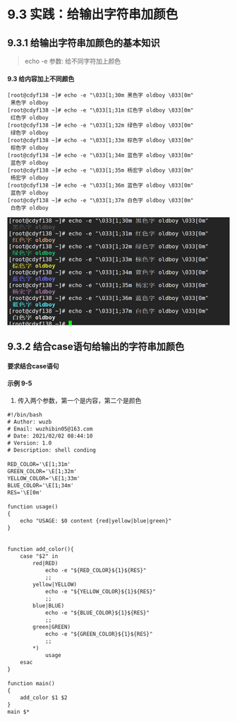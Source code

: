 # 9.3 实践：给输出字符串加颜色



## 9.3.1 给输出字符串加颜色的基本知识



> echo -e 参数: 给不同字符加上颜色



#### 9.3 给内容加上不同颜色

```shell
[root@cdyf138 ~]# echo -e "\033[1;30m 黑色字 oldboy \033[0m"
 黑色字 oldboy 
[root@cdyf138 ~]# echo -e "\033[1;31m 红色字 oldboy \033[0m"
 红色字 oldboy 
[root@cdyf138 ~]# echo -e "\033[1;32m 绿色字 oldboy \033[0m"
 绿色字 oldboy 
[root@cdyf138 ~]# echo -e "\033[1;33m 棕色字 oldboy \033[0m"
 棕色字 oldboy 
[root@cdyf138 ~]# echo -e "\033[1;34m 蓝色字 oldboy \033[0m"
 蓝色字 oldboy 
[root@cdyf138 ~]# echo -e "\033[1;35m 杨宏字 oldboy \033[0m"
 杨宏字 oldboy 
[root@cdyf138 ~]# echo -e "\033[1;36m 蓝色字 oldboy \033[0m"
 蓝色字 oldboy 
[root@cdyf138 ~]# echo -e "\033[1;37m 白色字 oldboy \033[0m"
 白色字 oldboy
```



![image-20210202084132570](images/image-20210202084132570.png)



#### 

## 9.3.2  结合case语句给输出的字符串加颜色

#### 要求结合case语句

#### 示例 9-5 

1. 传入两个参数，第一个是内容，第二个是颜色

```shell
#!/bin/bash
# Author: wuzb
# Email: wuzhibin05@163.com
# Date: 2021/02/02 08:44:10
# Version: 1.0
# Description: shell conding

RED_COLOR='\E[1;31m'
GREEN_COLOR='\E[1;32m'
YELLOW_COLOR='\E[1;33m'
BLUE_COLOR='\E[1;34m'
RES='\E[0m'

function usage()
{
    echo "USAGE: $0 content {red|yellow|blue|green}"
}


function add_color(){
    case "$2" in
        red|RED)
            echo -e "${RED_COLOR}${1}${RES}"
            ;;
        yellow|YELLOW)
            echo -e "${YELLOW_COLOR}${1}${RES}"
            ;;
        blue|BLUE)
            echo -e "${BLUE_COLOR}${1}${RES}"
            ;;
        green|GREEN)
            echo -e "${GREEN_COLOR}${1}${RES}"
            ;;
        *)
            usage
    esac
}

function main()
{
    add_color $1 $2
}
main $*
```

